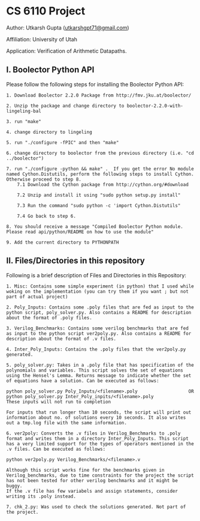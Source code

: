 # CS 6110 Project

Author: Utkarsh Gupta (utkarshgpt71@gmail.com)

Affiliation: University of Utah 

Application: Verification of Arithmetic Datapaths.

## I. Boolector Python API

Please follow the following steps for installing the Boolector Python API:

	1. Download Boolector 2.2.0 Package from http://fmv.jku.at/boolector/

	2. Unzip the package and change directory to boolector-2.2.0-with-lingeling-bal

	3. run "make"

	4. change directory to lingeling 

	5. run "./configure -fPIC" and then "make"

	6. change directory to boolector from the previous directory (i.e. "cd ../boolector")

	7. run "./configure -python && make" .  If you get the error No module named Cython.Distutils, perform the following steps to install Cython. Otherwise proceed to step 8.
		7.1 Download the Cython package from http://cython.org/#download

		7.2 Unzip and install it using "sudo python setup.py install"

		7.3 Run the command "sudo python -c 'import Cython.Distutils"

		7.4 Go back to step 6.

	8. You should receive a message "Compiled Boolector Python module. Please read api/python/README on how to use the module"

	9. Add the current directory to PYTHONPATH

## II. Files/Directories in this repository

Following is a brief description of Files and Directories in this Repository:

	1. Misc: Contains some simple experiment (in python) that I used while woking on the implementation (you can try them if you want ; but not part of actual project)

	2. Poly_Inputs: Contains some .poly files that are fed as input to the python script, poly_solver.py. Also contains a README for description about the format of .poly files.

	3. Verilog_Benchmarks: Contains some verilog benchmarks that are fed as input to the python script ver2poly.py. Also contains a README for description about the format of .v files.

	4. Inter_Poly_Inputs: Contains the .poly files that the ver2poly.py generated.

	5. poly_solver.py: Takes in a .poly file that has specification of the polynomials and variables. This script solves the set of equations using the Hensel's Lemma. Returns message to indicate whether the set of equations have a solution. Can be executed as follows:

	python poly_solver.py Poly_Inputs/<filename>.poly 					OR
	python poly_solver.py Inter_Poly_inpits/<filename>.poly             These inputs will not run to completion
	
	For inputs that run longer than 10 seconds, the script will print out information about no. of solutions every 10 seconds. It also writes out a tmp.log file with the same information. 

	6. ver2poly: Converts the .v files in Verilog_Benchmarks to .poly format and writes them in a directory Inter_Poly_Inputs. This script has a very limited support for the types of operators mentioned in the .v files. Can be executed as follows:

	python ver2poly.py Verilog_Benchmarks/<filename>.v

	Although this script works fine for the benchmarks given in Verilog_benchmarks, due to time constraints for the project the script has not been tested for other verilog benchmarks and it might be buggy. 
	If the .v file has few variabels and assign statements, consider writing its .poly instead. 

	7. chk_2.py: Was used to check the solutions generated. Not part of the project.

	
	

